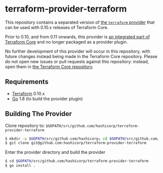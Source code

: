 terraform-provider-terraform
============================

This repository contains a separated version of [the `terraform` provider](https://www.terraform.io/docs/providers/terraform/index.html) that can be used with 0.10.x releases of Terraform Core.

Prior to 0.10, and from 0.11 onwards, this provider is [an integrated part of Terraform Core](https://github.com/hashicorp/terraform/tree/master/builtin/providers/terraform) and no longer packaged as a provider plugin.

No further development of this provider will occur in this repository, with future changes instead being made in the Terraform Core repository. Please do not open new issues or pull requests against this repository: instead, open them in [the Terraform Core repository](https://github.com/hashicorp/terraform).

Requirements
------------

-	[Terraform](https://www.terraform.io/downloads.html) 0.10.x
-	[Go](https://golang.org/doc/install) 1.8 (to build the provider plugin)

Building The Provider
---------------------

Clone repository to: `$GOPATH/src/github.com/hashicorp/terraform-provider-terraform`

```sh
$ mkdir -p $GOPATH/src/github.com/hashicorp; cd $GOPATH/src/github.com/hashicorp
$ git clone git@github.com:hashicorp/terraform-provider-terraform
```

Enter the provider directory and build the provider

```sh
$ cd $GOPATH/src/github.com/hashicorp/terraform-provider-terraform
$ go install .
```
